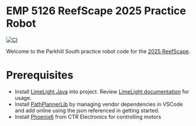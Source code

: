 # EMP 5126 ReefScape 2025 Practice Robot
[![CI](https://github.com/First5126/2025-reefscape-practice/actions/workflows/main.yml/badge.svg?branch=main)](https://github.com/First5126/2025-reefscape-practice/actions/workflows/main.yml)

Welcome to the Parkhill South practice robot code for the [2025 ReefScape][1].

# Prerequisites
* Install [LimeLight Java][2] into project.  Review [LimeLight documentation][3] for usage.
* Install [PathPlannerLib][4] by managing vendor dependencies in VSCode and add online using the json referenced in getting started.
* Install [Phoenix6][5] from CTR Electronics for controlling motors

[1]: https://www.firstinspires.org/robotics/frc/game-and-season
[2]: https://github.com/LimelightVision/limelightlib-wpijava
[3]: https://docs.limelightvision.io/docs/docs-limelight/apis/limelight-lib
[4]: https://pathplanner.dev/pplib-getting-started.html#install-pathplannerlib
[5]: https://maven.ctr-electronics.com/release/com/ctre/phoenix6/latest/Phoenix6-replay-frc2025-latest.json